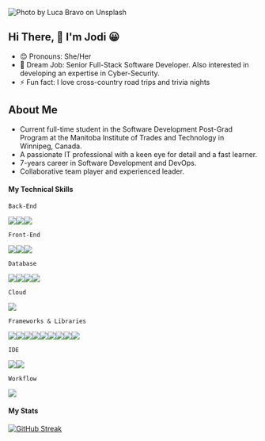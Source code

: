 <!--
**moorebarrett-jodiann/moorebarrett-jodiann** is a ✨ _special_ ✨ repository because its `README.md` (this file) appears on your GitHub profile.

Here are some ideas to get you started:

- 🔭 I’m currently working on ...
- 🌱 I’m currently learning ...
- 👯 I’m looking to collaborate on ...
- 🤔 I’m looking for help with ...
- 💬 Ask me about ...
- 📫 How to reach me: ...
- 😄 Pronouns: ...
- ⚡ Fun fact: ...
-->


![Photo by <a href="https://unsplash.com/@lucabravo?utm_source=unsplash&utm_medium=referral&utm_content=creditCopyText">Luca Bravo</a> on <a href="https://unsplash.com/s/photos/technology?utm_source=unsplash&utm_medium=referral&utm_content=creditCopyText">Unsplash</a>
  ](src/images/luca-bravo-XJXWbfSo2f0-unsplash.jpg "Code Window")

## Hi There, 👋 I'm Jodi 😀

- 😊 Pronouns: She/Her
- 💬 Dream Job: Senior Full-Stack Software Developer. Also interested in developing an expertise in Cyber-Security.
- ⚡ Fun fact: I love cross-country road trips and trivia nights

## About Me
- Current full-time student in the Software Development Post-Grad Program at the Manitoba Institute of Trades and Technology in Winnipeg, Canada.
- A passionate IT professional with a keen eye for detail and a fast learner.
- 7-years career in Software Development and DevOps.
- Collaborative team player and experienced leader.

#### My Technical Skills

`Back-End`

![](https://img.shields.io/badge/C%23-38B2AC?style=for-the-badge&logo=c-sharp&logoColor=white)![](https://img.shields.io/badge/PHP-38B2AC?style=for-the-badge&logo=php&logoColor=white)![](https://img.shields.io/badge/java-38B2AC?style=for-the-badge&logo=java&logoColor=white)

`Front-End`

![](https://img.shields.io/badge/html5-38B2AC?style=for-the-badge&logo=html5&logoColor=white)![](https://img.shields.io/badge/css3-38B2AC?style=for-the-badge&logo=css3&logoColor=white)![](https://img.shields.io/badge/JavaScript-38B2AC?style=for-the-badge&logo=javascript&logoColor=white)

`Database`

![](https://img.shields.io/badge/Microsoft_SQL_Server-38B2AC?style=for-the-badge&logo=microsoft-sql-server&logoColor=white)![](https://img.shields.io/badge/MongoDB-38B2AC?style=for-the-badge&logo=mongodb&logoColor=white)![](https://img.shields.io/badge/MySQL-38B2AC?style=for-the-badge&logo=mysql&logoColor=white)![](https://img.shields.io/badge/Oracle-38B2AC?style=for-the-badge&logo=Oracle&logoColor=white)

`Cloud` 

![](https://img.shields.io/badge/Azure_DevOps-38B2AC?style=for-the-badge&logo=azure-devops&logoColor=white)

`Frameworks & Libraries`

![](https://img.shields.io/badge/.NET-38B2AC?style=for-the-badge&logo=dotnet&logoColor=white)![](https://img.shields.io/badge/Apache-38B2AC?style=for-the-badge&logo=Apache&logoColor=white)![](https://img.shields.io/badge/firebase-38B2AC?style=for-the-badge&logo=firebase&logoColor=white)![](https://img.shields.io/badge/kubernetes-38B2AC.svg?&style=for-the-badge&logo=kubernetes&logoColor=white)![](https://img.shields.io/badge/Node.js-38B2AC?style=for-the-badge&logo=nodedotjs&logoColor=white)![](https://img.shields.io/badge/npm-38B2AC?style=for-the-badge&logo=npm&logoColor=white)![](https://img.shields.io/badge/React-38B2AC?style=for-the-badge&logo=react&logoColor=white)![](https://img.shields.io/badge/Sass-38B2AC?style=for-the-badge&logo=sass&logoColor=white)![](https://img.shields.io/badge/Xampp-38B2AC?style=for-the-badge&logo=xampp&logoColor=white)

`IDE`

![](https://img.shields.io/badge/VSCode-38B2AC?style=for-the-badge&logo=visual%20studio%20code&logoColor=white)![](https://img.shields.io/badge/Visual_Studio-38B2AC?style=for-the-badge&logo=visual%20studio&logoColor=white)

`Workflow`

![](https://img.shields.io/badge/Jira-38B2AC?style=for-the-badge&logo=Jira&logoColor=white)

#### My Stats

[![GitHub Streak](https://streak-stats.demolab.com?user=moorebarrett-jodiann&theme=nightowl)](https://git.io/streak-stats)
